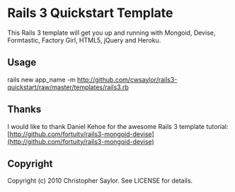 # Rails 3 Quickstart Template

This Rails 3 template will get you up and running with Mongoid, Devise, Formtastic, Factory Girl, HTML5, jQuery and Heroku.

## Usage

  rails new app_name -m http://github.com/cwsaylor/rails3-quickstart/raw/master/templates/rails3.rb

## Thanks

I would like to thank Daniel Kehoe for the awesome Rails 3 template tutorial:
[http://github.com/fortuity/rails3-mongoid-devise](http://github.com/fortuity/rails3-mongoid-devise)

## Copyright

Copyright (c) 2010 Christopher Saylor. See LICENSE for details.